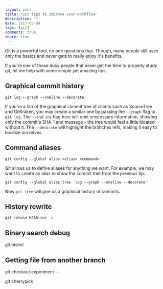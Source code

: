 ```yaml
---
layout: post
title: "Git tips to improve your workflow"
description: ""
date: 2017-05-04
tags: [git]
comments: true
share: true
---
```


Git is a powerful tool, no one questions that. Though, many people still uses
only the basics and never gets to really enjoy it's benefits.

If you're one of those busy people that never get the time to properly study
git, let me help with some simple yet amazing tips.

## Graphical commit history

`git log --graph --oneline --decorate`

If you're a fan of the graphical commit tree of clients such as SourceTree and
GitKraken, you may create a similar one by passing the `--graph` flag to
`git log`. The `--oneline` flag here will omit unecessary information, showing
only the commit's SHA-1 and message - the tree would feel a little bloated
without it. The `--decorate` will highlight the branches refs, making it easy
to localize ourselves.

## Command aliases

`git config --global alias.<alias> <command>`

Git allows us to define aliases for anything we want. For example, we may
want to create an alias to show the commit tree from the previous tip:

`git config --global alias.tree 'log --graph --oneline --decorate'`

Now `git tree` will give us a graphical history of commits.

## History rewrite

`git rebase HEAD~<n> -i`



## Binary search debug
git bisect

## Getting file from another branch
git checkout experiment -- <file>

git cherrypick
